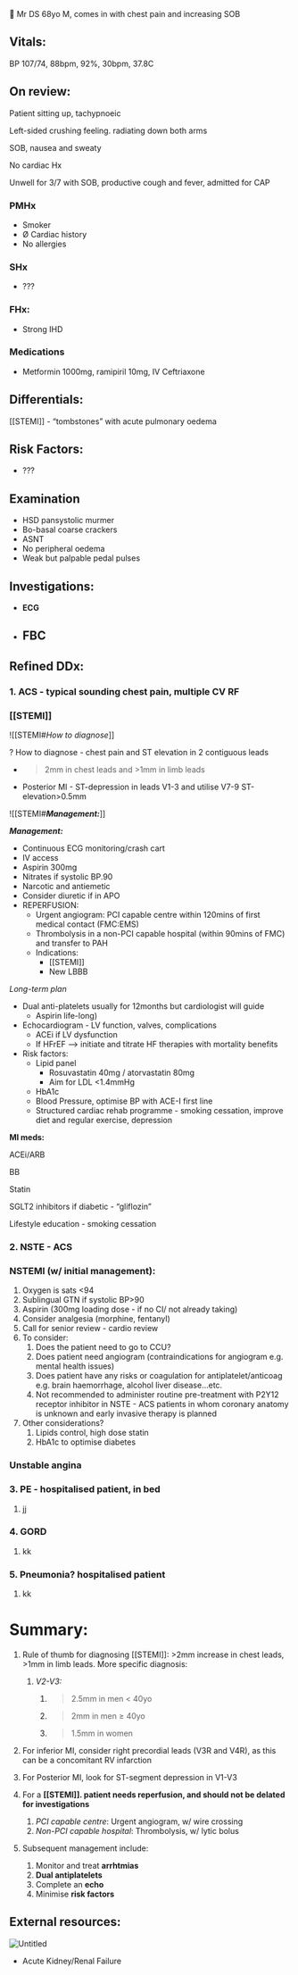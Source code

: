 <aside> 🏥 Mr DS 68yo M, comes in with chest pain and increasing SOB

</aside>

## Vitals:

BP 107/74, 88bpm, 92%, 30bpm, 37.8C

## On review:

Patient sitting up, tachypnoeic

Left-sided crushing feeling. radiating down both arms

SOB, nausea and sweaty

No cardiac Hx

Unwell for 3/7 with SOB, productive cough and fever, admitted for CAP

### PMHx

-   Smoker
-   Ø Cardiac history
-   No allergies

### SHx

-   ???

### FHx:

-   Strong IHD

### Medications

-   Metformin 1000mg, ramipiril 10mg, IV Ceftriaxone

## Differentials:

[[STEMI]] - “tombstones” with acute pulmonary oedema

## Risk Factors:

-   ???

## Examination

-   HSD pansystolic murmer
-   Bo-basal coarse crackers
-   ASNT
-   No peripheral oedema
-   Weak but palpable pedal pulses

## Investigations:

-   **ECG**
-   ## ******FBC******
    

## Refined DDx:

### 1. ACS - typical sounding chest pain, multiple CV RF

### [[STEMI]]

![[STEMI#*How to diagnose*]]

? How to diagnose - chest pain and ST elevation in 2 contiguous leads

-   > 2mm in chest leads and >1mm in limb leads
    
-   Posterior MI - ST-depression in leads V1-3 and utilise V7-9 ST-elevation>0.5mm

![[STEMI#_**Management:**_]]

_**Management:**_

-   Continuous ECG monitoring/crash cart
-   IV access
-   Aspirin 300mg
-   Nitrates if systolic BP.90
-   Narcotic and antiemetic
-   Consider diuretic if in APO
-   REPERFUSION:
    -   Urgent angiogram: PCI capable centre within 120mins of first medical contact (FMC:EMS)
    -   Thrombolysis in a non-PCI capable hospital (within 90mins of FMC) and transfer to PAH
    -   Indications:
        -   [[STEMI]]
        -   New LBBB

_Long-term plan_

-   Dual anti-platelets usually for 12months but cardiologist will guide
    -   Aspirin life-long)
-   Echocardiogram - LV function, valves, complications
    -   ACEi if LV dysfunction
    -   If HFrEF —> initiate and titrate HF therapies with mortality benefits
-   Risk factors:
    -   Lipid panel
        -   Rosuvastatin 40mg / atorvastatin 80mg
        -   Aim for LDL <1.4mmHg
    -   HbA1c
    -   Blood Pressure, optimise BP with ACE-I first line
    -   Structured cardiac rehab programme - smoking cessation, improve diet and regular exercise, depression

**MI meds:**

ACEi/ARB

BB

Statin

SGLT2 inhibitors if diabetic - “gliflozin”

Lifestyle education - smoking cessation

### 2. NSTE - ACS

### NSTEMI (w/ initial management):

1.  Oxygen is sats <94
2.  Sublingual GTN if systolic BP>90
3.  Aspirin (300mg loading dose - if no CI/ not already taking)
4.  Consider analgesia (morphine, fentanyl)
5.  Call for senior review - cardio review
6.  To consider:
    1.  Does the patient need to go to CCU?
    2.  Does patient need angiogram (contraindications for angiogram e.g. mental health issues)
    3.  Does patient have any risks or coagulation for antiplatelet/anticoag e.g. brain haemorrhage, alcohol liver disease…etc.
    4.  Not recommended to administer routine pre-treatment with P2Y12 receptor inhibitor in NSTE - ACS patients in whom coronary anatomy is unknown and early invasive therapy is planned
7.  Other considerations?
    1.  Lipids control, high dose statin
    2.  HbA1c to optimise diabetes

### Unstable angina

### 3. PE - hospitalised patient, in bed

1.  jj

### 4. GORD

1.  kk

### 5. Pneumonia? hospitalised patient

1.  kk

# Summary:

1.  Rule of thumb for diagnosing [[STEMI]]: >2mm increase in chest leads, >1mm in limb leads. More specific diagnosis:
    1.  _V2-V3:_
        1.  > 2.5mm in men < 40yo
            
        2.  > 2mm in men ≥ 40yo
            
        3.  > 1.5mm in women
            
2.  For inferior MI, consider right precordial leads (V3R and V4R), as this can be a concomitant RV infarction
3.  For Posterior MI, look for ST-segment depression in V1-V3
4.  For a ************[[STEMI]]. patient needs reperfusion, and should not be delated for investigations************
    1.  _PCI capable centre_: Urgent angiogram, w/ wire crossing
    2.  _Non-PCI capable hospital_: Thrombolysis, w/ lytic bolus
5.  Subsequent management include:
    1.  Monitor and treat **arrhtmias**
    2.  **Dual antiplatelets**
    3.  Complete an **echo**
    4.  Minimise ************************risk factors************************

## External resources:

![Untitled](https://s3-us-west-2.amazonaws.com/secure.notion-static.com/938745ab-e7e8-49eb-9e79-1ba1533428be/Untitled.png)

-   Acute Kidney/Renal Failure